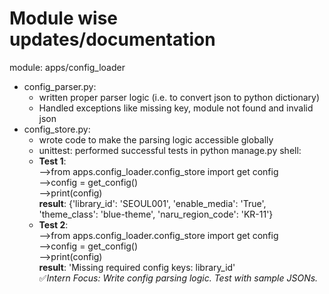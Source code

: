 # Module wise updates/documentation
module: apps/config_loader
- config_parser.py: 
  - written proper parser logic (i.e. to convert json to python dictionary)
  - Handled exceptions like missing key, module not found and invalid json
- config_store.py:
  - wrote code to make the parsing logic accessible globally
  - unittest: performed successful tests in python manage.py shell:
  - **Test 1**:<br>
   -->from apps.config_loader.config_store import get config<br>
   -->config = get_config()<br>
   -->print(config)<br>
   **result**: {'library_id': 'SEOUL001', 'enable_media': 'True', 'theme_class': 'blue-theme', 'naru_region_code': 'KR-11'}<br>
  - **Test 2**:<br>
   -->from apps.config_loader.config_store import get config<br>
   -->config = get_config()<br>
   -->print(config)<br>
   **result**: 'Missing required config keys: library_id'<br>
✅*Intern Focus: Write config parsing logic. Test with sample JSONs.*
